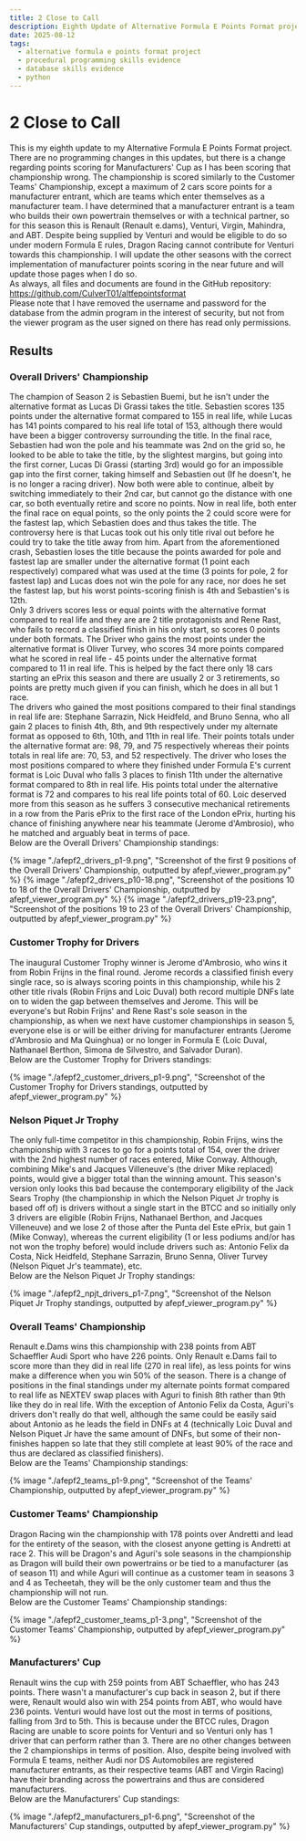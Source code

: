 ```yaml
---
title: 2 Close to Call
description: Eighth Update of Alternative Formula E Points Format project.
date: 2025-08-12
tags:
  - alternative formula e points format project
  - procedural programming skills evidence
  - database skills evidence
  - python
---
```


<div class="container fluid">
  <h1 class="col align-self-center">2 Close to Call</h1>
  <div class="row justify-content-center">
    <p class="col-8">
    This is my eighth update to my Alternative Formula E Points Format project. There are no programming changes in this updates, but there is a change regarding points scoring for Manufacturers' Cup as I has been scoring that championship wrong. The championship is scored similarly to the Customer Teams' Championship, except a maximum of 2 cars score points for a manufacturer entrant, which are teams which enter themselves as a manufacturer team. I have determined that a manufacturer entrant is a team who builds their own powertrain themselves or with a technical partner, so for this season this is Renault (Renault e.dams), Venturi, Virgin, Mahindra, and ABT. Despite being supplied by Venturi and would be eligible to do so under modern Formula E rules, Dragon Racing cannot contribute for Venturi towards this championship. I will update the other seasons with the correct implementation of manufacturer points scoring in the near future and will update those pages when I do so.<br/>
    As always, all files and documents are found in the GitHub repository: <a href="https://github.com/CulverT01/altfepointsformat">https://github.com/CulverT01/altfepointsformat</a><br/>
    Please note that I have removed the username and password for the database from the admin program in the interest of security, but not from the viewer program as the user signed on there has read only permissions.
    </p>
  </div>
  <div class="row justify-content-center">
    <h2 class="row">Results</h2>
    <h3 class="row">Overall Drivers' Championship</h3>
    <p class="col-8"> 
    The champion of Season 2 is Sebastien Buemi, but he isn't under the alternative format as Lucas Di Grassi takes the title. Sebastien scores 135 points under the alternative format compared to 155 in real life, while Lucas has 141 points compared to his real life total of 153, although there would have been a bigger controversy surrounding the title. In the final race, Sebastien had won the pole and his teammate was 2nd on the grid so, he looked to be able to take the title, by the slightest margins, but going into the first corner, Lucas Di Grassi (starting 3rd) would go for an impossible gap into the first corner, taking himself and Sebastien out (If he doesn't, he is no longer a racing driver). Now both were able to continue, albeit by switching immediately to their 2nd car, but cannot go the distance with one car, so both eventually retire and score no points. Now in real life, both enter the final race on equal points, so the only points the 2 could score were for the fastest lap, which Sebastien does and thus takes the title. The controversy here is that Lucas took out his only title rival out before he could try to take the title away from him. Apart from the aforementioned crash, Sebastien loses the title because the points awarded for pole and fastest lap are smaller under the alternative format (1 point each respectively) compared what was used at the time (3 points for pole, 2 for fastest lap) and Lucas does not win the pole for any race, nor does he set the fastest lap, but his worst points-scoring finish is 4th and Sebastien's is 12th.<br/>
    Only 3 drivers scores less or equal points with the alternative format compared to real life and they are are 2 title protagonists and Rene Rast, who fails to record a classified finish in his only start, so scores 0 points under both formats. The Driver who gains the most points under the alternative format is Oliver Turvey, who scores 34 more points compared what he scored in real life - 45 points under the alternative format compared to 11 in real life. This is helped by the fact there only 18 cars starting an ePrix this season and there are usually 2 or 3 retirements, so points are pretty much given if you can finish, which he does in all but 1 race.<br/>
    The drivers who gained the most positions compared to their final standings in real life are: Stephane Sarrazin, Nick Heidfeld, and Bruno Senna, who all gain 2 places to finish 4th, 8th, and 9th respectively under my alternate format as opposed to 6th, 10th, and 11th in real life. Their points totals under the alternative format are: 98, 79, and 75 respectively whereas their points totals in real life are: 70, 53, and 52 respectively. The driver who loses the most positions compared to where they finished under Formula E's current format is Loic Duval who falls 3 places to finish 11th under the alternative format compared to 8th in real life. His points total under the alternative format is 72 and compares to his real life points total of 60. Loic deserved more from this season as he suffers 3 consecutive mechanical retirements in a row from the Paris ePrix to the first race of the London ePrix, hurting his chance of finishing anywhere near his teammate (Jerome d'Ambrosio), who he matched and arguably beat in terms of pace.<br/>
    Below are the Overall Drivers' Championship standings:
    </p>
    {% image "./afepf2_drivers_p1-9.png", "Screenshot of the first 9 positions of the Overall Drivers' Championship, outputted by afepf_viewer_program.py" %}
    {% image "./afepf2_drivers_p10-18.png", "Screenshot of the positions 10 to 18 of the Overall Drivers' Championship, outputted by afepf_viewer_program.py" %}
    {% image "./afepf2_drivers_p19-23.png", "Screenshot of the positions 19 to 23 of the Overall Drivers' Championship, outputted by afepf_viewer_program.py" %}
    <h3 class="row">Customer Trophy for Drivers</h3>
    <p class="col-8">
    The inaugural Customer Trophy winner is Jerome d'Ambrosio, who wins it from Robin Frijns in the final round. Jerome records a classified finish every single race, so is always scoring points in this championship, while his 2 other title rivals (Robin Frijns and Loic Duval) both record multiple DNFs late on to widen the gap between themselves and Jerome. This will be everyone's but Robin Frijns' and Rene Rast's sole season in the championship, as when we next have customer championships in season 5, everyone else is or will be either driving for manufacturer entrants (Jerome d'Ambrosio and Ma Quinghua) or no longer in Formula E (Loic Duval, Nathanael Berthon, Simona de Silvestro, and Salvador Duran).<br/>
    Below are the Customer Trophy for Drivers standings:
    </p>
    {% image "./afepf2_customer_drivers_p1-9.png", "Screenshot of the Customer Trophy for Drivers standings, outputted by afepf_viewer_program.py" %}
    <h3 class="row">Nelson Piquet Jr Trophy</h3>
    <p class="col-8">
    The only full-time competitor in this championship, Robin Frijns, wins the championship with 3 races to go for a points total of 154, over the driver with the 2nd highest number of races entered, Mike Conway. Although, combining Mike's and Jacques Villeneuve's (the driver Mike replaced) points, would give a bigger total than the winning amount. This season's version only looks this bad because the contemporary eligibility of the Jack Sears Trophy (the championship in which the Nelson Piquet Jr trophy is based off of) is drivers without a single start in the BTCC and so initially only 3 drivers are eligible (Robin Frijns, Nathanael Berthon, and Jacques Villeneuve) and we lose 2 of those after the Punta del Este ePrix, but gain 1 (Mike Conway), whereas the current eligibility (1 or less podiums and/or has not won the trophy before) would include drivers such as: Antonio Felix da Costa, Nick Heidfeld, Stephane Sarrazin, Bruno Senna, Oliver Turvey (Nelson Piquet Jr's teammate), etc.<br/>
    Below are the Nelson Piquet Jr Trophy standings:
    </p>
    {% image "./afepf2_npjt_drivers_p1-7.png", "Screenshot of the Nelson Piquet Jr Trophy standings, outputted by afepf_viewer_program.py" %}
    <h3 class="row">Overall Teams' Championship</h3>
    <p class="col-8">
    Renault e.Dams wins this championship with 238 points from ABT Schaeffler Audi Sport who have 226 points. Only Renault e.Dams fail to score more than they did in real life (270 in real life), as less points for wins make a difference when you win 50% of the season. There is a change of positions in the final standings under my alternate points format compared to real life as NEXTEV swap places with Aguri to finish 8th rather than 9th like they do in real life. With the exception of Antonio Felix da Costa, Aguri's drivers don't really do that well, although the same could be easily said about Antonio as he leads the field in DNFs at 4 (technically Loic Duval and Nelson Piquet Jr have the same amount of DNFs, but some of their non-finishes happen so late that they still complete at least 90% of the race and thus are declared as classified finishers).<br/>
    Below are the Teams' Championship standings:
    </p>
    {% image "./afepf2_teams_p1-9.png", "Screenshot of the Teams' Championship, outputted by afepf_viewer_program.py" %}
    <h3 class="row">Customer Teams' Championship</h3>
    <p class="col-8">
    Dragon Racing win the championship with 178 points over Andretti and lead for the entirety of the season, with the closest anyone getting is Andretti at race 2. This will be Dragon's and Aguri's sole seasons in the championship as Dragon will build their own powertrains or be tied to a manufacturer (as of season 11) and while Aguri will continue as a customer team in seasons 3 and 4 as Techeetah, they will be the only customer team and thus the championship will not run.<br/>
    Below are the Customer Teams' Championship standings:
    </p>
    {% image "./afepf2_customer_teams_p1-3.png", "Screenshot of the Customer Teams' Championship, outputted by afepf_viewer_program.py" %}
    <h3 class="row">Manufacturers' Cup</h3>
    <p class="col-8">
    Renault wins the cup with 259 points from ABT Schaeffler, who has 243 points. There wasn't a manufacturer's cup back in season 2, but if there were, Renault would also win with 254 points from ABT, who would have 236 points. Venturi would have lost out the most in terms of positions, falling from 3rd to 5th. This is because under the BTCC rules, Dragon Racing are unable to score points for Venturi and so Venturi only has 1 driver that can perform rather than 3. There are no other changes between the 2 championships in terms of position. Also, despite being involved with Formula E teams, neither Audi nor DS Automobiles are registered manufacturer entrants, as their respective teams (ABT and Virgin Racing) have their branding across the powertrains and thus are considered manufacturers.<br/>
    Below are the Manufacturers' Cup standings:
    </p>
    {% image "./afepf2_manufacturers_p1-6.png", "Screenshot of the Manufacturers' Cup standings, outputted by afepf_viewer_program.py" %}
  </div>
</div>